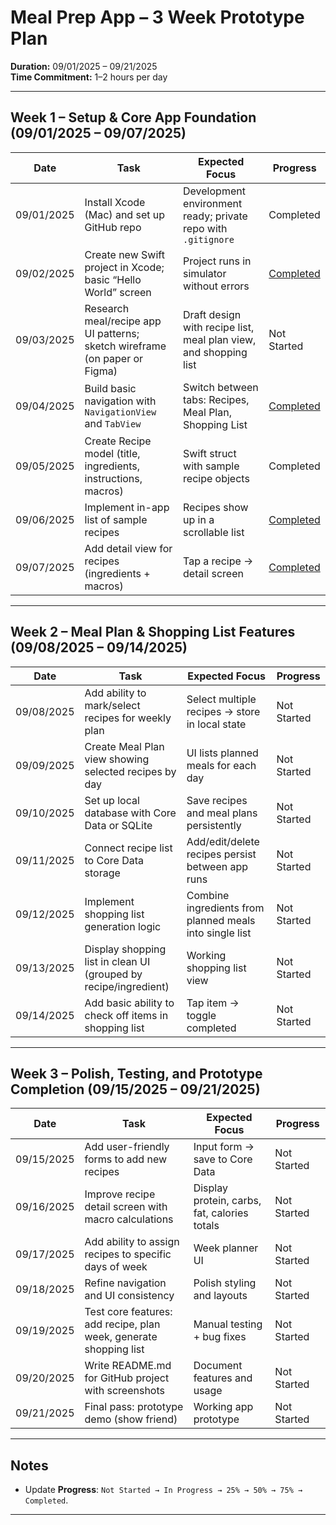 # Meal Prep App – 3 Week Prototype Plan  

**Duration:** 09/01/2025 – 09/21/2025  
**Time Commitment:** 1–2 hours per day  

---

## Week 1 – Setup & Core App Foundation (09/01/2025 – 09/07/2025)

| Date       | Task | Expected Focus | Progress |
|------------|------|----------------|----------|
| 09/01/2025 | Install Xcode (Mac) and set up GitHub repo | Development environment ready; private repo with `.gitignore` | Completed |
| 09/02/2025 | Create new Swift project in Xcode; basic “Hello World” screen | Project runs in simulator without errors | [Completed](https://github.com/William3507/foodTrack/blob/main/docs/day2.png) |
| 09/03/2025 | Research meal/recipe app UI patterns; sketch wireframe (on paper or Figma) | Draft design with recipe list, meal plan view, and shopping list | Not Started |
| 09/04/2025 | Build basic navigation with `NavigationView` and `TabView` | Switch between tabs: Recipes, Meal Plan, Shopping List | [Completed](https://github.com/William3507/foodTrack/blob/main/docs/Tabs.png) |
| 09/05/2025 | Create Recipe model (title, ingredients, instructions, macros) | Swift struct with sample recipe objects | Completed |
| 09/06/2025 | Implement in-app list of sample recipes | Recipes show up in a scrollable list | [Completed](https://github.com/William3507/foodTrack/blob/main/docs/Recipes.png) |
| 09/07/2025 | Add detail view for recipes (ingredients + macros) | Tap a recipe → detail screen | [Completed](https://github.com/William3507/foodTrack/blob/main/docs/DetailedRecipe.png) |

---

## Week 2 – Meal Plan & Shopping List Features (09/08/2025 – 09/14/2025)

| Date       | Task | Expected Focus | Progress |
|------------|------|----------------|----------|
| 09/08/2025 | Add ability to mark/select recipes for weekly plan | Select multiple recipes → store in local state | Not Started |
| 09/09/2025 | Create Meal Plan view showing selected recipes by day | UI lists planned meals for each day | Not Started |
| 09/10/2025 | Set up local database with Core Data or SQLite | Save recipes and meal plans persistently | Not Started |
| 09/11/2025 | Connect recipe list to Core Data storage | Add/edit/delete recipes persist between app runs | Not Started |
| 09/12/2025 | Implement shopping list generation logic | Combine ingredients from planned meals into single list | Not Started |
| 09/13/2025 | Display shopping list in clean UI (grouped by recipe/ingredient) | Working shopping list view | Not Started |
| 09/14/2025 | Add basic ability to check off items in shopping list | Tap item → toggle completed | Not Started |

---

## Week 3 – Polish, Testing, and Prototype Completion (09/15/2025 – 09/21/2025)

| Date       | Task | Expected Focus | Progress |
|------------|------|----------------|----------|
| 09/15/2025 | Add user-friendly forms to add new recipes | Input form → save to Core Data | Not Started |
| 09/16/2025 | Improve recipe detail screen with macro calculations | Display protein, carbs, fat, calories totals | Not Started |
| 09/17/2025 | Add ability to assign recipes to specific days of week | Week planner UI | Not Started |
| 09/18/2025 | Refine navigation and UI consistency | Polish styling and layouts | Not Started |
| 09/19/2025 | Test core features: add recipe, plan week, generate shopping list | Manual testing + bug fixes | Not Started |
| 09/20/2025 | Write README.md for GitHub project with screenshots | Document features and usage | Not Started |
| 09/21/2025 | Final pass: prototype demo (show friend) | Working app prototype | Not Started |

---

## Notes
- Update **Progress**: `Not Started → In Progress → 25% → 50% → 75% → Completed`.  

---
